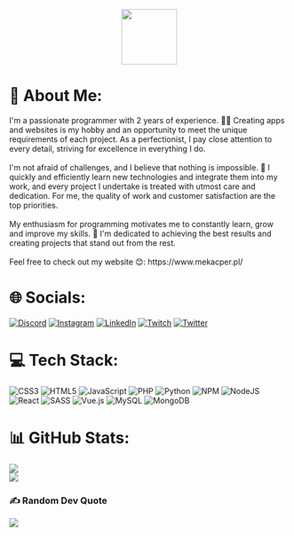 <div id="header" align="center">
  <img src="https://media.giphy.com/media/v1.Y2lkPTc5MGI3NjExOWNkMWM5MTNmM2JlZTlkYTJiMGNjNGJhMTQ2MjNjZWQwN2FlNDhkNSZlcD12MV9pbnRlcm5hbF9naWZzX2dpZklkJmN0PWc/2IudUHdI075HL02Pkk/giphy.gif" width="100"/>
</div>
<h1> 💫 About Me:</h1>
I'm a passionate programmer with 2 years of experience. 👨‍💻 Creating apps and websites is my hobby and an opportunity to meet the unique requirements of each project. As a perfectionist, I pay close attention to every detail, striving for excellence in everything I do. <br><br>I'm not afraid of challenges, and I believe that nothing is impossible. 💪 I quickly and efficiently learn new technologies and integrate them into my work, and every project I undertake is treated with utmost care and dedication. For me, the quality of work and customer satisfaction are the top priorities. <br><br>My enthusiasm for programming motivates me to constantly learn, grow and improve my skills. 🚀 I'm dedicated to achieving the best results and creating projects that stand out from the rest. <br><br>Feel free to check out my website 😊: https://www.mekacper.pl/


# 🌐 Socials:
[![Discord](https://img.shields.io/badge/Discord-%237289DA.svg?logo=discord&logoColor=white)](https://discord.gg/WJtEYJ4j) [![Instagram](https://img.shields.io/badge/Instagram-%23E4405F.svg?logo=Instagram&logoColor=white)](https://instagram.com/_radomski) [![LinkedIn](https://img.shields.io/badge/LinkedIn-%230077B5.svg?logo=linkedin&logoColor=white)](https://linkedin.com/in/kacper-radomski-499924282) [![Twitch](https://img.shields.io/badge/Twitch-%239146FF.svg?logo=Twitch&logoColor=white)](https://twitch.tv/FOURkeey) [![Twitter](https://img.shields.io/badge/Twitter-%231DA1F2.svg?logo=Twitter&logoColor=white)](https://twitter.com/XarrrdaS) 

# 💻 Tech Stack:
![CSS3](https://img.shields.io/badge/css3-%231572B6.svg?style=for-the-badge&logo=css3&logoColor=white) ![HTML5](https://img.shields.io/badge/html5-%23E34F26.svg?style=for-the-badge&logo=html5&logoColor=white) ![JavaScript](https://img.shields.io/badge/javascript-%23323330.svg?style=for-the-badge&logo=javascript&logoColor=%23F7DF1E) ![PHP](https://img.shields.io/badge/php-%23777BB4.svg?style=for-the-badge&logo=php&logoColor=white) ![Python](https://img.shields.io/badge/python-3670A0?style=for-the-badge&logo=python&logoColor=ffdd54) ![NPM](https://img.shields.io/badge/NPM-%23000000.svg?style=for-the-badge&logo=npm&logoColor=white) ![NodeJS](https://img.shields.io/badge/node.js-6DA55F?style=for-the-badge&logo=node.js&logoColor=white) ![React](https://img.shields.io/badge/react-%2320232a.svg?style=for-the-badge&logo=react&logoColor=%2361DAFB) ![SASS](https://img.shields.io/badge/SASS-hotpink.svg?style=for-the-badge&logo=SASS&logoColor=white) ![Vue.js](https://img.shields.io/badge/vuejs-%2335495e.svg?style=for-the-badge&logo=vuedotjs&logoColor=%234FC08D) ![MySQL](https://img.shields.io/badge/mysql-%2300f.svg?style=for-the-badge&logo=mysql&logoColor=white) ![MongoDB](https://img.shields.io/badge/MongoDB-%234ea94b.svg?style=for-the-badge&logo=mongodb&logoColor=white)
# 📊 GitHub Stats:
![](https://github-readme-streak-stats.herokuapp.com/?user=XarrrdaS&theme=react&hide_border=true)<br/>
![](https://github-readme-stats.vercel.app/api/top-langs/?username=XarrrdaS&theme=react&hide_border=true&include_all_commits=false&count_private=false&layout=compact)

### ✍️ Random Dev Quote
![](https://quotes-github-readme.vercel.app/api?type=horizontal&theme=dark)



